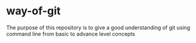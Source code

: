 # way-of-git
The purpose of this repository is to give a good understanding of git using command line from basic to advance level concepts
